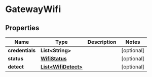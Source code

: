 

# GatewayWifi


## Properties

| Name | Type | Description | Notes |
|------------ | ------------- | ------------- | -------------|
|**credentials** | **List&lt;String&gt;** |  |  [optional] |
|**status** | [**WifiStatus**](WifiStatus.md) |  |  [optional] |
|**detect** | [**List&lt;WifiDetect&gt;**](WifiDetect.md) |  |  [optional] |



